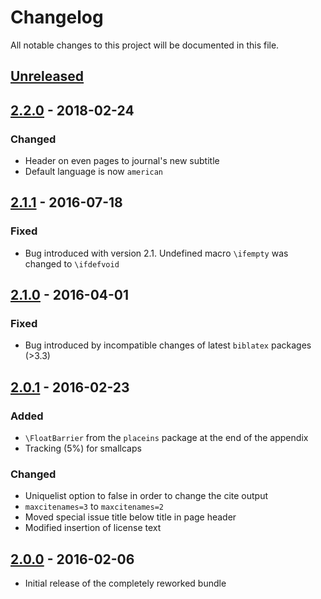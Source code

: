 # Changelog
All notable changes to this project will be documented in this file.

## [Unreleased]

## [2.2.0] - 2018-02-24

### Changed
- Header on even pages to journal's new subtitle
- Default language is now `american`

## [2.1.1] - 2016-07-18

### Fixed
- Bug introduced with version 2.1. Undefined macro `\ifempty` was changed to `\ifdefvoid`

## [2.1.0] - 2016-04-01

### Fixed
- Bug introduced by incompatible changes of latest `biblatex` packages (>3.3)

## [2.0.1] - 2016-02-23

### Added
- `\FloatBarrier` from the `placeins` package at the end of the appendix
- Tracking (5%) for smallcaps

### Changed
- Uniquelist option to false in order to change the cite output
- `maxcitenames=3` to `maxcitenames=2`
- Moved special issue title below title in page header
- Modified insertion of license text

## [2.0.0] - 2016-02-06

- Initial release of the completely reworked bundle


[Unreleased]: https://github.com/gi-ev/emisa-latex-package/compare/v2.2.0...HEAD
[2.2.0]: https://github.com/gi-ev/emisa-latex-package/tree/v2.2.0
[2.1.1]: https://github.com/gi-ev/emisa-latex-package/tree/v2.1.1
[2.1.0]: https://github.com/gi-ev/emisa-latex-package/tree/v2.1
[2.0.1]: https://github.com/gi-ev/emisa-latex-package/tree/v2.0.1
[2.0.0]: https://github.com/gi-ev/emisa-latex-package/tree/v2.0
